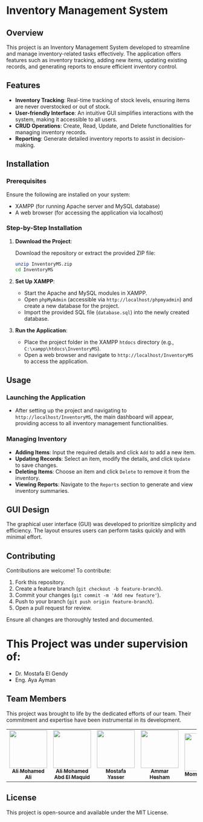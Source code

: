 # Inventory Management System

## Overview

This project is an Inventory Management System developed to streamline and manage inventory-related tasks effectively. The application offers features such as inventory tracking, adding new items, updating existing records, and generating reports to ensure efficient inventory control.

## Features

- **Inventory Tracking**: Real-time tracking of stock levels, ensuring items are never overstocked or out of stock.
- **User-friendly Interface**: An intuitive GUI simplifies interactions with the system, making it accessible to all users.
- **CRUD Operations**: Create, Read, Update, and Delete functionalities for managing inventory records.
- **Reporting**: Generate detailed inventory reports to assist in decision-making.

## Installation

### Prerequisites

Ensure the following are installed on your system:

- XAMPP (for running Apache server and MySQL database)
- A web browser (for accessing the application via localhost)

### Step-by-Step Installation

1. **Download the Project**:

   Download the repository or extract the provided ZIP file:

   ```bash
   unzip InventoryMS.zip
   cd InventoryMS
   ```

2. **Set Up XAMPP**:

   - Start the Apache and MySQL modules in XAMPP.
   - Open `phpMyAdmin` (accessible via `http://localhost/phpmyadmin`) and create a new database for the project.
   - Import the provided SQL file (`database.sql`) into the newly created database.

3. **Run the Application**:

   - Place the project folder in the XAMPP `htdocs` directory (e.g., `C:\xampp\htdocs\InventoryMS`).
   - Open a web browser and navigate to `http://localhost/InventoryMS` to access the application.

## Usage

### Launching the Application

- After setting up the project and navigating to `http://localhost/InventoryMS`, the main dashboard will appear, providing access to all inventory management functionalities.

### Managing Inventory

- **Adding Items**: Input the required details and click `Add` to add a new item.
- **Updating Records**: Select an item, modify the details, and click `Update` to save changes.
- **Deleting Items**: Choose an item and click `Delete` to remove it from the inventory.
- **Viewing Reports**: Navigate to the `Reports` section to generate and view inventory summaries.

## GUI Design

The graphical user interface (GUI) was developed to prioritize simplicity and efficiency. The layout ensures users can perform tasks quickly and with minimal effort.

## Contributing

Contributions are welcome! To contribute:

1. Fork this repository.
2. Create a feature branch (`git checkout -b feature-branch`).
3. Commit your changes (`git commit -m 'Add new feature'`).
4. Push to your branch (`git push origin feature-branch`).
5. Open a pull request for review.

Ensure all changes are thoroughly tested and documented.

# This Project was under supervision of:

- Dr. Mostafa El Gendy
- Eng. Aya Ayman

## Team Members

This project was brought to life by the dedicated efforts of our team. Their commitment and expertise have been instrumental in its development.

<table>
  <tr>
    <td align="center"><a href="https://github.com/AlyAlbanna"><img src="https://avatars.githubusercontent.com/u/130808021?v=4"   width="100px;" alt=""/><br /><sub><b>Ali Mohamed Ali</b></sub></a><br /></td>
    <td align="center"><a href="https://github.com/aliisnetalive"><img src="https://avatars.githubusercontent.com/u/149844936?v=4" width="100px;" alt=""/><br /><sub><b>Ali Mohamed Abd El Maquid</b></sub></a><br /></td>
    <td align="center"><a href="https://github.com/ThunderMaqwen"><img src="https://avatars.githubusercontent.com/u/136014057?v=4" width="100px;" alt=""/><br /><sub><b>Mostafa Yasser</b></sub></a><br /></td>
    <td align="center"><a href="https://github.com/ammarhisham123"><img src="https://avatars.githubusercontent.com/u/176761266?v=4" width="100px;" alt=""/><br /><sub><b>Ammar Hesham</b></sub></a><br /></td>
    <td align="center"><a href="https://github.com/Moamn-Ahmed"><img src="https://avatars.githubusercontent.com/u/176390201?v=4" width="100px;" alt=""/><br /><sub><b>Momen Ahmed</b></sub></a><br /></td>
  </tr>
</table>


## License

This project is open-source and available under the MIT License.
